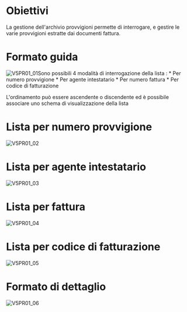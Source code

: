 # Obiettivi
La gestione dell'archivio provvigioni permette di interrogare, e gestire le varie provvigioni estratte dai documenti fattura.

# Formato guida
![V5PR01_01](https://doc.smeup.com/immagini/MBDOC_OGG-P_V5PR01/V5PR01_01.png)Sono possibili 4 modalità di interrogazione della lista : 
 \* Per numero provvigione
 \* Per agente intestatario
 \* Per numero fattura
 \* Per codice di fatturazione

L'ordinamento può essere ascendente o discendente ed è possibile associare uno schema di visualizzazione della lista

# Lista per numero provvigione
![V5PR01_02](https://doc.smeup.com/immagini/MBDOC_OGG-P_V5PR01/V5PR01_02.png)
# Lista per agente intestatario
![V5PR01_03](https://doc.smeup.com/immagini/MBDOC_OGG-P_V5PR01/V5PR01_03.png)
# Lista per fattura
![V5PR01_04](https://doc.smeup.com/immagini/MBDOC_OGG-P_V5PR01/V5PR01_04.png)
# Lista per codice di fatturazione
![V5PR01_05](https://doc.smeup.com/immagini/MBDOC_OGG-P_V5PR01/V5PR01_05.png)
# Formato di dettaglio
![V5PR01_06](https://doc.smeup.com/immagini/MBDOC_OGG-P_V5PR01/V5PR01_06.png)